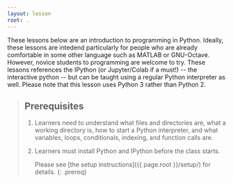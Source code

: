 ```yaml
---
layout: lesson
root: .
---
```


These lessons below are an introduction to programming in Python. 
Ideally, these lessons are intedend particularly for people who are already comfortable in some other language
such as MATLAB or GNU-Octave. However, novice students to programming are welcome to try.
These lessons references the IPython (or Jupyter/Colab if a must!) -- the interactive  python --
but can be taught using a regular Python interpreter as well.
Please note that this lesson uses Python 3 rather than Python 2.

> ## Prerequisites
>
> 1.  Learners need to understand what files and directories are,
>     what a working directory is,
>     how to start a Python interpreter,
>     and what variables, loops, conditionals, indexing, and function calls are.
>
> 2. Learners must install Python and IPython before the class starts.
>
>    Please see [the setup instructions]({{ page.root }}/setup/)
>    for details.
{: .prereq}
